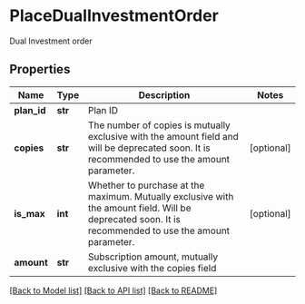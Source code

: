 # PlaceDualInvestmentOrder

Dual Investment order
## Properties
Name | Type | Description | Notes
------------ | ------------- | ------------- | -------------
**plan_id** | **str** | Plan ID | 
**copies** | **str** | The number of copies is mutually exclusive with the amount field and will be deprecated soon. It is recommended to use the amount parameter. | [optional] 
**is_max** | **int** | Whether to purchase at the maximum. Mutually exclusive with the amount field. Will be deprecated soon. It is recommended to use the amount parameter. | [optional] 
**amount** | **str** | Subscription amount, mutually exclusive with the copies field | 

[[Back to Model list]](../README.md#documentation-for-models) [[Back to API list]](../README.md#documentation-for-api-endpoints) [[Back to README]](../README.md)


